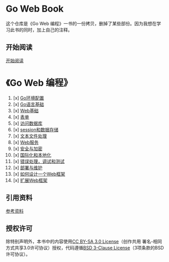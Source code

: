 # Go Web Book  
这个仓库是《Go Web 编程》一书的一份拷贝，删掉了某些部份。因为我想在学习此书的同时，加上自己的注释。   

## 开始阅读
[开始阅读](./preface.md)


# 《Go Web 编程》
1. [x] [Go环境配置](./docs/01.0.md)
2. [x] [Go语言基础](./docs/02.0.md)
3. [x] [Web基础](./docs/03.0.md)
4. [x] [表单](./docs/04.0.md)
5. [x] [访问数据库](./docs/05.0.md)
6. [x] [session和数据存储](./docs/06.0.md)
7. [x] [文本文件处理](./docs/07.0.md)
8. [x] [Web服务](./docs/08.0.md)
9. [x] [安全与加密](./docs/09.0.md)
10. [x] [国际化和本地化](./docs/10.0.md)
11. [x] [错误处理，调试和测试](./docs/11.0.md)
12. [x] [部署与维护](./docs/12.0.md)
13. [x] [如何设计一个Web框架](./docs/13.0.md)
14. [x] [扩展Web框架](./docs/14.0.md)


## 引用资料
[参考资料](./docs/ref.md)


## 授权许可
除特别声明外，本书中的内容使用[CC BY-SA 3.0 License](http://creativecommons.org/licenses/by-sa/3.0/)（创作共用 署名-相同方式共享3.0许可协议）授权，代码遵循[BSD 3-Clause License](<https://github.com/astaxie/build-web-application-with-golang/blob/master/LICENSE.md>)（3项条款的BSD许可协议）。

